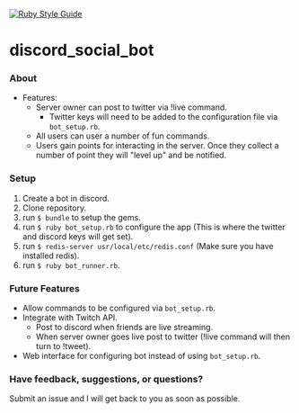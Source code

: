[![Ruby Style Guide](https://img.shields.io/badge/code_style-rubocop-brightgreen.svg)](https://github.com/rubocop-hq/rubocop)

# discord_social_bot
### About
* Features:
  * Server owner can post to twitter via !live command.
    * Twitter keys will need to be added to the configuration file via `bot_setup.rb`.
  * All users can user a number of fun commands.
  * Users gain points for interacting in the server. Once they collect a number of point they will "level up" and be notified.

### Setup
1. Create a bot in discord.
1. Clone repository.
1. run `$ bundle` to setup the gems.
1. run `$ ruby bot_setup.rb` to configure the app (This is where the twitter and discord keys will get set).
1. run `$ redis-server usr/local/etc/redis.conf` (Make sure you have installed redis).
1. run `$ ruby bot_runner.rb`.

### Future Features
* Allow commands to be configured via `bot_setup.rb`.
* Integrate with Twitch API.
  * Post to discord when friends are live streaming.
  * When server owner goes live post to twitter (!live command will then turn to !tweet).
* Web interface for configuring bot instead of using `bot_setup.rb`.

### Have feedback, suggestions, or questions?
Submit an issue and I will get back to you as soon as possible.
